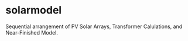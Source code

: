 # solarmodel

Sequential arrangement of PV Solar Arrays, Transformer Calulations, and Near-Finished Model.
